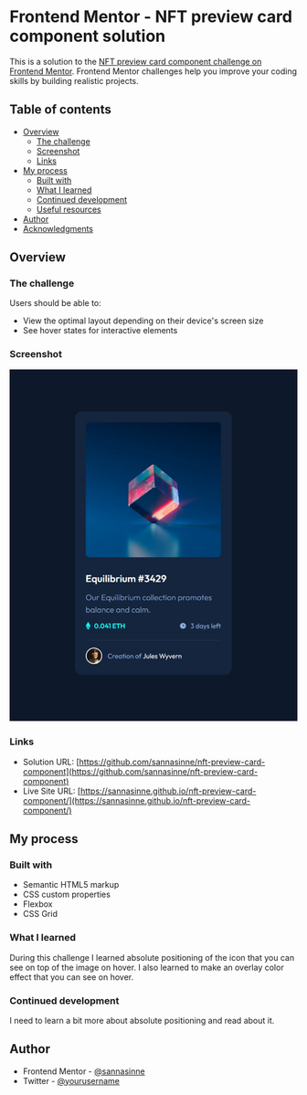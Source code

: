 # Frontend Mentor - NFT preview card component solution

This is a solution to the [NFT preview card component challenge on Frontend Mentor](https://www.frontendmentor.io/challenges/nft-preview-card-component-SbdUL_w0U). Frontend Mentor challenges help you improve your coding skills by building realistic projects. 

## Table of contents

- [Overview](#overview)
  - [The challenge](#the-challenge)
  - [Screenshot](#screenshot)
  - [Links](#links)
- [My process](#my-process)
  - [Built with](#built-with)
  - [What I learned](#what-i-learned)
  - [Continued development](#continued-development)
  - [Useful resources](#useful-resources)
- [Author](#author)
- [Acknowledgments](#acknowledgments)

## Overview

### The challenge

Users should be able to:

- View the optimal layout depending on their device's screen size
- See hover states for interactive elements

### Screenshot

![](./images/screenshot.jpg)

### Links

- Solution URL: [https://github.com/sannasinne/nft-preview-card-component](https://github.com/sannasinne/nft-preview-card-component)
- Live Site URL: [https://sannasinne.github.io/nft-preview-card-component/](https://sannasinne.github.io/nft-preview-card-component/)

## My process

### Built with

- Semantic HTML5 markup
- CSS custom properties
- Flexbox
- CSS Grid

### What I learned

During this challenge I learned absolute positioning of the icon that you can see on top of the image on hover. I also learned to make an overlay color effect that you can see on hover.

### Continued development

I need to learn a bit more about absolute positioning and read about it.

## Author

- Frontend Mentor - [@sannasinne](https://www.frontendmentor.io/profile/sannasinne)
- Twitter - [@yourusername](https://www.twitter.com/yourusername)